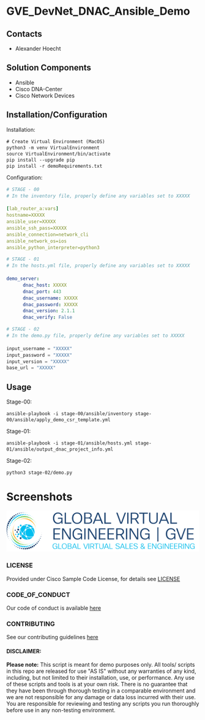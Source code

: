 # GVE_DevNet_DNAC_Ansible_Demo

## Contacts
* Alexander Hoecht

## Solution Components
* Ansible
* Cisco DNA-Center
* Cisco Network Devices

## Installation/Configuration
Installation:
```
# Create Virtual Environment (MacOS)
python3 -m venv VirtualEnvironment
source VirtualEnvironment/bin/activate
pip install --upgrade pip
pip install -r demoRequirements.txt
```
Configuration:
```yaml
# STAGE - 00
# In the inventory file, properly define any variables set to XXXXX

[lab_router_a:vars]
hostname=XXXXX
ansible_user=XXXXX
ansible_ssh_pass=XXXXX
ansible_connection=network_cli
ansible_network_os=ios
ansible_python_interpreter=python3
```
```yaml
# STAGE - 01
# In the hosts.yml file, properly define any variables set to XXXXX

demo_server:
      dnac_host: XXXXX
      dnac_port: 443
      dnac_username: XXXXX
      dnac_password: XXXXX
      dnac_version: 2.1.1
      dnac_verify: False
```
```python
# STAGE - 02
# In the demo.py file, properly define any variables set to XXXXX

input_username = "XXXXX"
input_password = "XXXXX"
input_version = "XXXXX"
base_url = "XXXXX"
```


## Usage
Stage-00:
```
ansible-playbook -i stage-00/ansible/inventory stage-00/ansible/apply_demo_csr_template.yml
```
Stage-01:
```
ansible-playbook -i stage-01/ansible/hosts.yml stage-01/ansible/output_dnac_project_info.yml
```
Stage-02:
```
python3 stage-02/demo.py
```



# Screenshots

![/IMAGES/0image.png](/IMAGES/0image.png)

### LICENSE

Provided under Cisco Sample Code License, for details see [LICENSE](LICENSE.md)

### CODE_OF_CONDUCT

Our code of conduct is available [here](CODE_OF_CONDUCT.md)

### CONTRIBUTING

See our contributing guidelines [here](CONTRIBUTING.md)

#### DISCLAIMER:
<b>Please note:</b> This script is meant for demo purposes only. All tools/ scripts in this repo are released for use "AS IS" without any warranties of any kind, including, but not limited to their installation, use, or performance. Any use of these scripts and tools is at your own risk. There is no guarantee that they have been through thorough testing in a comparable environment and we are not responsible for any damage or data loss incurred with their use.
You are responsible for reviewing and testing any scripts you run thoroughly before use in any non-testing environment.
